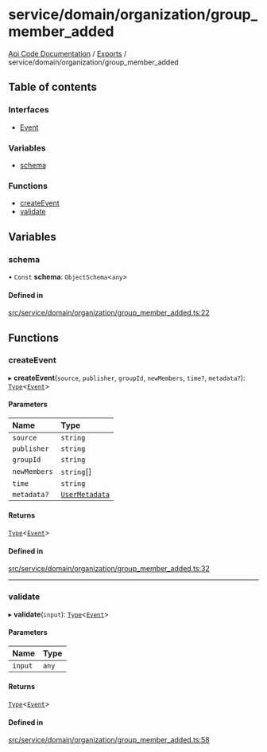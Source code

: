 # service/domain/organization/group\_member\_added
 
[Api Code Documentation](../README.md) / [Exports](../modules.md) / service/domain/organization/group\_member\_added

## Table of contents

### Interfaces

- [Event](../interfaces/service_domain_organization_group_member_added.Event.md)

### Variables

- [schema](service_domain_organization_group_member_added.md#schema)

### Functions

- [createEvent](service_domain_organization_group_member_added.md#createevent)
- [validate](service_domain_organization_group_member_added.md#validate)

## Variables

### schema

• `Const` **schema**: `ObjectSchema`\<`any`\>

#### Defined in

[src/service/domain/organization/group_member_added.ts:22](https://github.com/openkfw/TruBudget/blob/965031f/api/src/service/domain/organization/group_member_added.ts#L22)

## Functions

### createEvent

▸ **createEvent**(`source`, `publisher`, `groupId`, `newMembers`, `time?`, `metadata?`): [`Type`](result.md#type)\<[`Event`](../interfaces/service_domain_organization_group_member_added.Event.md)\>

#### Parameters

| Name | Type |
| :------ | :------ |
| `source` | `string` |
| `publisher` | `string` |
| `groupId` | `string` |
| `newMembers` | `string`[] |
| `time` | `string` |
| `metadata?` | [`UserMetadata`](service_domain_metadata.md#usermetadata) |

#### Returns

[`Type`](result.md#type)\<[`Event`](../interfaces/service_domain_organization_group_member_added.Event.md)\>

#### Defined in

[src/service/domain/organization/group_member_added.ts:32](https://github.com/openkfw/TruBudget/blob/965031f/api/src/service/domain/organization/group_member_added.ts#L32)

___

### validate

▸ **validate**(`input`): [`Type`](result.md#type)\<[`Event`](../interfaces/service_domain_organization_group_member_added.Event.md)\>

#### Parameters

| Name | Type |
| :------ | :------ |
| `input` | `any` |

#### Returns

[`Type`](result.md#type)\<[`Event`](../interfaces/service_domain_organization_group_member_added.Event.md)\>

#### Defined in

[src/service/domain/organization/group_member_added.ts:58](https://github.com/openkfw/TruBudget/blob/965031f/api/src/service/domain/organization/group_member_added.ts#L58)
